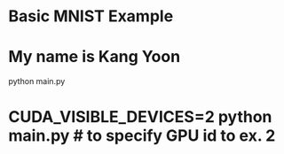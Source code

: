 # Basic MNIST Example
# My name is Kang Yoon


python main.py
# CUDA_VISIBLE_DEVICES=2 python main.py  # to specify GPU id to ex. 2
```
